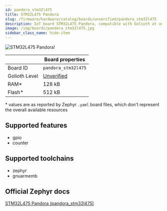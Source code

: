 ```yaml
---
id: pandora_stm32l475
title: STM32L475 Pandora
slug: /firmware/hardware/catalog/boards/unverified/pandora_stm32l475
description: IoT board STM32L475 Pandora, compatible with Golioth at unverified level.
image: /img/boards/pandora_stm32l475.jpg
sidebar_class_name: hide-item
---
```


[//]: # (This is an auto-generated file, do not edit! Changes to it will be lost upon re-generation)

![STM32L475 Pandora!](/img/boards/pandora_stm32l475.jpg "STM32L475 Pandora")

|                | Board properties     |
| -------------  | -------------------- |
| Board ID       | `pandora_stm32l475` |
| Golioth Level  | [Unverified](/firmware/hardware#unverified-boards) |
| RAM*           | 128 kB |
| Flash*         | 512 kB |

\* values are as reported by Zephyr `.yaml` board files, which don't represent the overall available resources



## Supported features

* gpio
* counter

## Supported toolchains

* zephyr
* gnuarmemb

## Official Zephyr docs

[STM32L475 Pandora (pandora_stm32l475)](https://docs.zephyrproject.org/latest/boards/alientek/pandora_stm32l475/doc/index.html)
